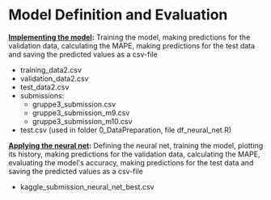 # Model Definition and Evaluation

**[Implementing the model](model_10.Rmd):** Training the model, making predictions for the validation data, calculating the MAPE, making predictions for the test data and saving the predicted values as a csv-file
- training_data2.csv
- validation_data2.csv
- test_data2.csv
- submissions:
  - gruppe3_submission.csv
  - gruppe3_submission_m9.csv
  - gruppe3_submission_m10.csv
- test.csv (used in folder 0_DataPreparation, file df_neural_net.R)

**[Applying the neural net](neural_net_estimation_gruppe3_best.ipynb):** Defining the neural net, training the model, plotting its history, making predictions for the validation data, calculating the MAPE, evaluating the model's accuracy, making predictions for the test data and saving the predicted values as a csv-file
- kaggle_submission_neural_net_best.csv
